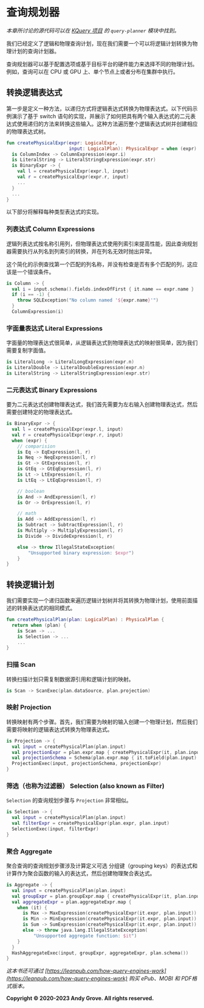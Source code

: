 # 查询规划器

_本章所讨论的源代码可以在 [KQuery 项目](https://github.com/andygrove/how-query-engines-work) 的 `query-planner` 模块中找到。_

我们已经定义了逻辑和物理查询计划，现在我们需要一个可以将逻辑计划转换为物理计划的查询计划器。

查询规划器可以基于配置选项或基于目标平台的硬件能力来选择不同的物理计划。例如，查询可以在 CPU 或 GPU 上、单个节点上或者分布在集群中执行。

## 转换逻辑表达式

第一步是定义一种方法，以递归方式将逻辑表达式转换为物理表达式。以下代码示例演示了基于 switch 语句的实现，并展示了如何把具有两个输入表达式的二元表达式使用递归的方法来转换这些输入。这种方法遍历整个逻辑表达式树并创建相应的物理表达式树。

```kotlin
fun createPhysicalExpr(expr: LogicalExpr,
                       input: LogicalPlan): PhysicalExpr = when (expr) {
  is ColumnIndex -> ColumnExpression(expr.i)
  is LiteralString -> LiteralStringExpression(expr.str)
  is BinaryExpr -> {
    val l = createPhysicalExpr(expr.l, input)
    val r = createPhysicalExpr(expr.r, input)
    ...
  }
  ...
}
```

以下部分将解释每种类型表达式的实现。

### 列表达式 Column Expressions

逻辑列表达式按名称引用列，但物理表达式使用列索引来提高性能，因此查询规划器需要执行从列名到列索引的转换，并在列名无效时抛出异常。

这个简化的示例查找第一个匹配的列名称，并没有检查是否有多个匹配的列，这应该是一个错误条件。

```kotlin
is Column -> {
  val i = input.schema().fields.indexOfFirst { it.name == expr.name }
  if (i == -1) {
    throw SQLException("No column named '${expr.name}'")
  }
  ColumnExpression(i)
```

### 字面量表达式 Literal Expressions

字面量的物理表达式很简单，从逻辑表达式到物理表达式的映射很简单，因为我们需要复制字面值。

```kotlin
is LiteralLong -> LiteralLongExpression(expr.n)
is LiteralDouble -> LiteralDoubleExpression(expr.n)
is LiteralString -> LiteralStringExpression(expr.str)
```

### 二元表达式 Binary Expressions

要为二元表达式创建物理表达式，我们首先需要为左右输入创建物理表达式，然后需要创建特定的物理表达式。

```kotlin
is BinaryExpr -> {
  val l = createPhysicalExpr(expr.l, input)
  val r = createPhysicalExpr(expr.r, input)
  when (expr) {
    // comparision
    is Eq -> EqExpression(l, r)
    is Neq -> NeqExpression(l, r)
    is Gt -> GtExpression(l, r)
    is GtEq -> GtEqExpression(l, r)
    is Lt -> LtExpression(l, r)
    is LtEq -> LtEqExpression(l, r)

    // boolean
    is And -> AndExpression(l, r)
    is Or -> OrExpression(l, r)

    // math
    is Add -> AddExpression(l, r)
    is Subtract -> SubtractExpression(l, r)
    is Multiply -> MultiplyExpression(l, r)
    is Divide -> DivideExpression(l, r)

    else -> throw IllegalStateException(
        "Unsupported binary expression: $expr")
    }
}
```

## 转换逻辑计划

我们需要实现一个递归函数来遍历逻辑计划树并将其转换为物理计划，使用前面描述的转换表达式的相同模式。

```kotlin
fun createPhysicalPlan(plan: LogicalPlan) : PhysicalPlan {
  return when (plan) {
    is Scan -> ...
    is Selection -> ...
    ...
}
```

### 扫描 Scan

转换扫描计划只需复制数据源引用和逻辑计划的映射。

```kotlin
is Scan -> ScanExec(plan.dataSource, plan.projection)
```

### 映射 Projection

转换映射有两个步骤。首先，我们需要为映射的输入创建一个物理计划，然后我们需要将映射的逻辑表达式转换为物理表达式。

```kotlin
is Projection -> {
  val input = createPhysicalPlan(plan.input)
  val projectionExpr = plan.expr.map { createPhysicalExpr(it, plan.input) }
  val projectionSchema = Schema(plan.expr.map { it.toField(plan.input) })
  ProjectionExec(input, projectionSchema, projectionExpr)
}
```

### 筛选（也称为过滤器） Selection (also known as Filter)

`Selection` 的查询规划步骤与 `Projection` 非常相似。

```kotlin
is Selection -> {
  val input = createPhysicalPlan(plan.input)
  val filterExpr = createPhysicalExpr(plan.expr, plan.input)
  SelectionExec(input, filterExpr)
}
```

### 聚合 Aggregate

聚合查询的查询规划步骤涉及计算定义可选 分组键（grouping keys）的表达式和计算作为聚合函数的输入的表达式，然后创建物理聚合表达式。

```kotlin
is Aggregate -> {
  val input = createPhysicalPlan(plan.input)
  val groupExpr = plan.groupExpr.map { createPhysicalExpr(it, plan.input) }
  val aggregateExpr = plan.aggregateExpr.map {
    when (it) {
      is Max -> MaxExpression(createPhysicalExpr(it.expr, plan.input))
      is Min -> MinExpression(createPhysicalExpr(it.expr, plan.input))
      is Sum -> SumExpression(createPhysicalExpr(it.expr, plan.input))
      else -> throw java.lang.IllegalStateException(
          "Unsupported aggregate function: $it")
    }
  }
  HashAggregateExec(input, groupExpr, aggregateExpr, plan.schema())
}
```

*这本书还可通过 [https://leanpub.com/how-query-engines-work](https://leanpub.com/how-query-engines-work) 购买 ePub、MOBI 和 PDF格式版本。*

**Copyright © 2020-2023 Andy Grove. All rights reserved.**
